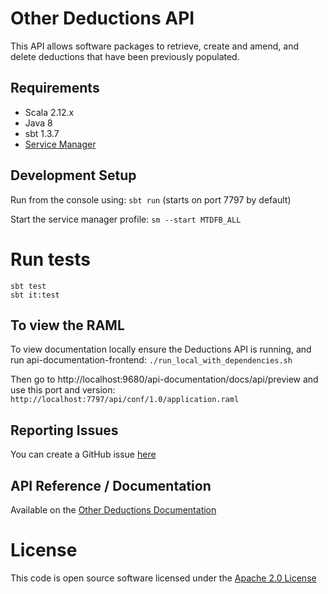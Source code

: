 Other Deductions API
========================
This API allows software packages to retrieve, create and amend, and delete deductions that have been previously populated.

## Requirements
- Scala 2.12.x
- Java 8
- sbt 1.3.7
- [Service Manager](https://github.com/hmrc/service-manager)
 
## Development Setup
 
Run from the console using: `sbt run` (starts on port 7797 by default)
 
Start the service manager profile: `sm --start MTDFB_ALL`
 
# Run tests
```
sbt test
sbt it:test
```

## To view the RAML

To view documentation locally ensure the Deductions API is running, and run api-documentation-frontend:
`./run_local_with_dependencies.sh`

Then go to http://localhost:9680/api-documentation/docs/api/preview and use this port and version:
`http://localhost:7797/api/conf/1.0/application.raml`

## Reporting Issues

You can create a GitHub issue [here](https://github.com/hmrc/other-deductions-api/issues)


## API Reference / Documentation 
Available on the [Other Deductions Documentation](https://developer.service.hmrc.gov.uk/api-documentation/docs/api/service/other-deductions-api/1.0)

# License

This code is open source software licensed under the [Apache 2.0 License]("http://www.apache.org/licenses/LICENSE-2.0.html")
